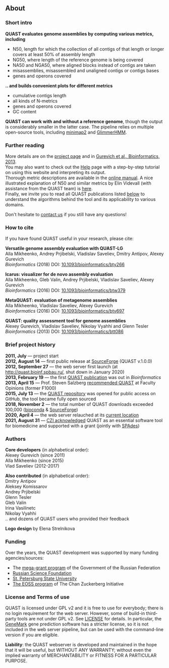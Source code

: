 ## About

### Short intro

**QUAST evaluates genome assemblies by computing various metrics, including**

* N50, length for which the collection of all contigs of that length or longer covers at least 50% of assembly length
* NG50, where length of the reference genome is being covered
* NA50 and NGA50, where aligned blocks instead of contigs are taken
* misassemblies, misassembled and unaligned contigs or contigs bases
* genes and operons covered

**.. and builds convenient plots for different metrics**

* cumulative contigs length
* all kinds of N-metrics
* genes and operons covered
* GC content

**QUAST can work with and without a reference genome**, though the output is considerably smaller in the latter case. The pipeline relies on multiple open-source tools, including [minimap2](https://github.com/lh3/minimap2) and [GlimmerHMM](https://ccb.jhu.edu/software/glimmerhmm/).  

### Further reading

More details are on the [project page](http://cab.spbu.ru/software/quast) and in [Gurevich et al., Bioinformatics, 2013](http://dx.doi.org/10.1093/bioinformatics/btt086).  
You may also want to check out the [Help](help.md) page with a step-by-step tutorial on using this website and interpreting its output.  
Thorough metric descriptions are available in the [online manual](http://cab.cc.spbu.ru/quast/manual.html#sec3.1). A nice illustrated explanation of N50 and similar metrics by Elin Videvall (with assistance from the QUAST team) is [here](https://www.molecularecologist.com/2017/03/29/whats-n50/).  
Finally, we invite you to read all QUAST publications listed [below](#citations) to understand the algorithms behind the tool and its applicability to various domains.

Don't hesitate to [contact us](contact.md) if you still have any questions!


<a name="citations"></a>
### How to cite
If you have found QUAST useful in your research, please cite:

**Versatile genome assembly evaluation with QUAST-LG**  
Alla Mikheenko, Andrey Prjibelski, Vladislav Saveliev, Dmitry Antipov, Alexey Gurevich  
*Bioinformatics* (2018) DOI: [10.1093/bioinformatics/bty266](https://doi.org/10.1093/bioinformatics/bty266)

**Icarus: visualizer for de novo assembly evaluation**  
Alla Mikheenko, Gleb Valin, Andrey Prjibelski, Vladislav Saveliev, Alexey Gurevich  
*Bioinformatics* (2016) DOI: [10.1093/bioinformatics/btw379](https://doi.org/10.1093/bioinformatics/btw379)

**MetaQUAST: evaluation of metagenome assemblies**  
Alla Mikheenko, Vladislav Saveliev, Alexey Gurevich  
*Bioinformatics* (2016) DOI: [10.1093/bioinformatics/btv697](https://doi.org/10.1093/bioinformatics/btv697)

**QUAST: quality assessment tool for genome assemblies**  
Alexey Gurevich, Vladislav Saveliev, Nikolay Vyahhi and Glenn Tesler  
*Bioinformatics* (2013) DOI: [10.1093/bioinformatics/btt086](https://doi.org/10.1093/bioinformatics/btt086)


### Brief project history

**2011, July** — project start  
**2012, August 14** — first public release at [SourceForge](https://sourceforge.net/projects/quast/files/) (QUAST v.1.0.0)  
**2012, September 27** — the web server first launch (at http://quast.bioinf.spbau.ru/, shut down in January 2020)  
**2013, February 19** — the first [QUAST publication](http://dx.doi.org/10.1093/bioinformatics/btt086) was out in *Bioinformatics*  
**2013, April 15** — Prof. Steven Salzberg [recommended QUAST](https://facultyopinions.com/prime/717981369?bd=1&ui=24116) at Faculty Opinions (former F1000)  
**2015, July 13** — the [QUAST repository](https://github.com/ablab/quast) was opened for public access on GitHub, the tool became fully open sourced  
**2018, November 2** — the total number of QUAST downloads exceeded 100,000 ([bioconda](https://anaconda.org/bioconda/quast) & [SourceForge](https://sourceforge.net/projects/quast/files/))  
**2020, April 4** — the web server relauched at its [current location](http://cab.cc.spbu.ru/quast/)  
**2021, August 31** — [CZI acknowledged](https://chanzuckerberg.com/newsroom/czi-awards-16-million-for-foundational-open-source-software-tools-essential-to-biomedicine/) QUAST as an essential software tool for biomedicine and supported with a grant (jointly with [SPAdes](https://cab.spbu.ru/software/spades))

### Authors 

**Core developers** (in alphabetical order):  
Alexey Gurevich (since 2011)  
Alla Mikheenko (since 2015)  
Vlad Saveliev (2012-2017) 

**Also contributed** (in alphabetical order):  
Dmitry Antipov  
Aleksey Komissarov  
Andrey Prjibelski  
Glenn Tesler  
Gleb Valin  
Irina Vasilinetc  
Nikolay Vyahhi  
.. and dozens of QUAST users who provided their feedback


**Logo design** by Elena Strelnikova


### Funding

Over the years, the QUAST development was supported by many funding agencies/sources:  

* The [mega-grant program](https://p220.ru/en/) of the Government of the Russian Federation
* [Russian Science Foundation](https://rscf.ru/en/)
* [St. Petersburg State University](https://english.spbu.ru/science-4)
* [The EOSS program](https://chanzuckerberg.com/eoss/) of The Chan Zuckerberg Initiative


### License and Terms of use

QUAST is licensed under GPL v2 and it is free to use for everybody; there is no login requirement for the web server. However, some of build-in third-party tools are not under GPL v2. See [LICENSE](http://cab.cc.spbu.ru/quast/LICENSE.txt) for details. In particular, the [GeneMark](http://opal.biology.gatech.edu/GeneMark/) gene prediction software has a stricter license, so it is not included in the web server pipeline, but can be used with the command-line version if you are eligible. 

**Liability**: the QUAST webserver is developed and maintained in the hope that it will be useful, but WITHOUT ANY WARRANTY; without even the implied warranty of MERCHANTABILITY or FITNESS FOR A PARTICULAR PURPOSE. 